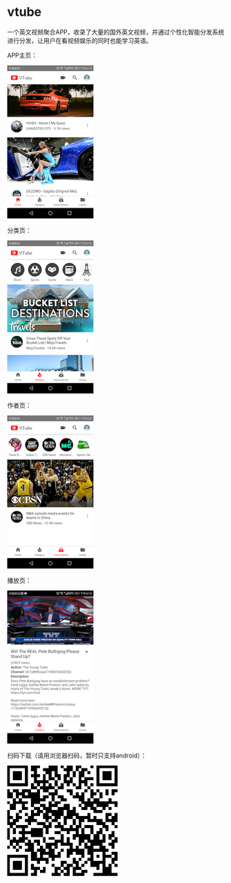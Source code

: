 # vtube

一个英文视频聚合APP，收录了大量的国外英文视频，并通过个性化智能分发系统进行分发，让用户在看视频娱乐的同时也能学习英语。


APP主页：

![首页](https://github.com/yully06/vtube/blob/master/pic/Screenshot_20191029-161412.png)

分类页：

![分类页](https://github.com/yully06/vtube/blob/master/pic/Screenshot_20191029-161932.png)

作者页：

![作者页](https://github.com/yully06/vtube/blob/master/pic/Screenshot_20191029-162335.png)

播放页：

![播放页](https://github.com/yully06/vtube/blob/master/pic/Screenshot_20191029-161559.png)


扫码下载（请用浏览器扫码，暂时只支持android）：

![下载二维码](https://github.com/yully06/vtube/blob/master/pic/swjsb.png)
